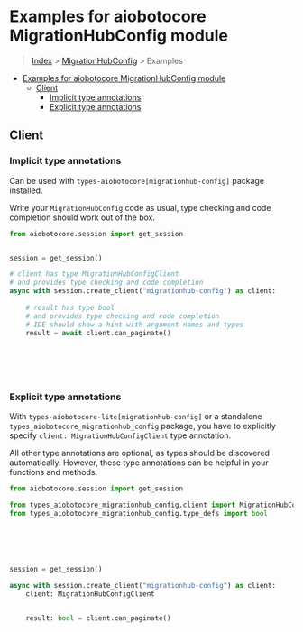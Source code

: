 <a id="examples-for-aiobotocore-migrationhubconfig-module"></a>

# Examples for aiobotocore MigrationHubConfig module

> [Index](../README.md) > [MigrationHubConfig](./README.md) > Examples

- [Examples for aiobotocore MigrationHubConfig module](#examples-for-aiobotocore-migrationhubconfig-module)
  - [Client](#client)
    - [Implicit type annotations](#implicit-type-annotations)
    - [Explicit type annotations](#explicit-type-annotations)

<a id="client"></a>

## Client

<a id="implicit-type-annotations"></a>

### Implicit type annotations

Can be used with `types-aiobotocore[migrationhub-config]` package installed.

Write your `MigrationHubConfig` code as usual, type checking and code
completion should work out of the box.

```python
from aiobotocore.session import get_session


session = get_session()

# client has type MigrationHubConfigClient
# and provides type checking and code completion
async with session.create_client("migrationhub-config") as client:
    
    # result has type bool
    # and provides type checking and code completion
    # IDE should show a hint with argument names and types
    result = await client.can_paginate()
    

    

    
```

<a id="explicit-type-annotations"></a>

### Explicit type annotations

With `types-aiobotocore-lite[migrationhub-config]` or a standalone
`types_aiobotocore_migrationhub_config` package, you have to explicitly specify
`client: MigrationHubConfigClient` type annotation.

All other type annotations are optional, as types should be discovered
automatically. However, these type annotations can be helpful in your functions
and methods.

```python
from aiobotocore.session import get_session

from types_aiobotocore_migrationhub_config.client import MigrationHubConfigClient
from types_aiobotocore_migrationhub_config.type_defs import bool






session = get_session()

async with session.create_client("migrationhub-config") as client:
    client: MigrationHubConfigClient

    
    result: bool = client.can_paginate()
    

    

    
```
